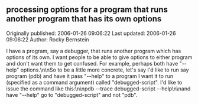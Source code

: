 ## processing options for a program that runs another program that has its own options 
Originally published: 2006-01-26 09:06:22 
Last updated: 2006-01-26 09:06:22 
Author: Rocky Bernstein 
 
I have a program, say a debugger, that runs another program which has options of its own. I want people to be able to give options to either program and don't want them to get confused. For example, perhaps both have "--help" options.\n\nSo to be a little more concrete, let's say I'd like to run say program (pdb) and have it pass "--help" to a program I want it to run (specified as a command argument) called "debugged-script". I'd like to issue the command like this:\n\npdb --trace debugged-script --help\n\nand have "--help" go to "debugged-script" and not "pdb".